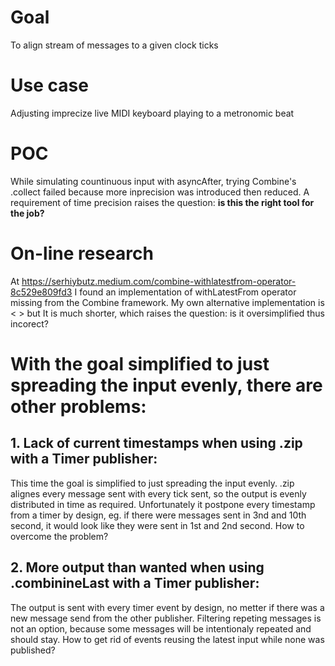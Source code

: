# Goal
To align stream of messages to a given clock ticks

# Use case
Adjusting imprecize live MIDI keyboard playing to a metronomic beat

# POC
While simulating countinuous input with asyncAfter, trying Combine's .collect failed because more inprecision was introduced then reduced.
A requirement of time precision raises the question: **is this the right tool for the job?**

# On-line research
At https://serhiybutz.medium.com/combine-withlatestfrom-operator-8c529e809fd3 I found an implementation of withLatestFrom operator missing from the Combine framework. My own alternative implementation is < > but It is much shorter, which raises the question: is it oversimplified thus incorect?

# With the goal simplified to just spreading the input evenly, there are other problems:

## 1. Lack of current timestamps when using .zip with a Timer publisher:
This time the goal is simplified to just spreading the input evenly.
.zip alignes every message sent with every tick sent, so the output is evenly distributed in time as required.
Unfortunately it postpone every timestamp from a timer by design, eg. if there were messages sent in 3nd and 10th second, it would look like they were sent in 1st and 2nd second. How to overcome the problem?

## 2. More output than wanted when using .combinineLast with a Timer publisher:
The output is sent with every timer event by design, no metter if there was a new message send from the other publisher. 
Filtering repeting messages is not an option, because some messages will be intentionaly repeated and should stay.
How to get rid of events reusing the latest input while none was published?

